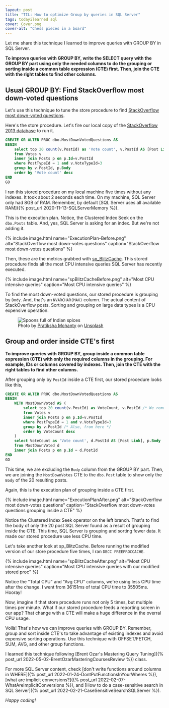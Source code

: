 ```yaml
---
layout: post
title: "TIL: How to optimize Group by queries in SQL Server"
tags: todayilearned sql
cover: Cover.png
cover-alt: "Chess pieces in a board"
---
```


Let me share this technique I learned to improve queries with GROUP BY in SQL Server.

**To improve queries with GROUP BY, write the SELECT query with the GROUP BY part using only the needed columns to do the grouping or sorting inside a common table expression (CTE) first. Then, join the CTE with the right tables to find other columns.**

## Usual GROUP BY: Find StackOverflow most down-voted questions

Let's use this technique to tune the store procedure to find [StackOverflow most down-voted questions](http://data.stackexchange.com/stackoverflow/query/36660/most-down-voted-questions).

Here's the store procedure. Let's fire our local copy of the [StackOverflow 2013 database](https://www.brentozar.com/archive/2021/03/download-the-current-stack-overflow-database-for-free-2021-02/) to run it.

```sql
CREATE OR ALTER PROC dbo.MostDownVotedQuestions AS
BEGIN
    select top 20 count(v.PostId) as 'Vote count', v.PostId AS [Post Link],p.Body
    from Votes v 
    inner join Posts p on p.Id=v.PostId
    where PostTypeId = 1 and v.VoteTypeId=3
    group by v.PostId, p.Body
    order by 'Vote count' desc
END
GO
```

I ran this stored procedure on my local machine  five times without any indexes. It took about 2 seconds each time. On my machine, SQL Server only had 8GB of RAM. Remember, by default [SQL Server uses all available RAM]({% post_url 2020-11-13-SQLServerMemory %}).

This is the execution plan. Notice, the Clustered Index Seek on the `dbo.Posts` table. And, yes, SQL Server is asking for an index. But we're not adding it.

{% include image.html name="ExecutionPlan-Before.png" alt="StackOverflow most down-votes questions" caption="StackOverflow most down-votes questions" %}

Then, these are the metrics grabbed with [sp_BlitzCache](https://github.com/BrentOzarULTD/SQL-Server-First-Responder-Kit#sp_blitzcache-find-the-most-resource-intensive-queries). This stored procedure finds all the most CPU intensive queries SQL Server has recently executed.

{% include image.html name="spBlitzCacheBefore.png" alt="Most CPU intensive queries" caption="Most CPU intensive queries" %}

To find the most down-voted questions, our stored procedure is grouping by `Body`. And, that's an `NVARCHAR(MAX)` column. The actual content of StackOverflow posts. Sorting and grouping on large data types is a CPU expensive operation.

<figure>
<img src="https://images.unsplash.com/photo-1509358271058-acd22cc93898?crop=entropy&cs=tinysrgb&fit=crop&fm=jpg&h=400&ixid=MnwxfDB8MXxyYW5kb218MHx8fHx8fHx8MTYyNjk4NzY5MA&ixlib=rb-1.2.1&q=80&utm_campaign=api-credit&utm_medium=referral&utm_source=unsplash_source&w=600" alt="Spoons full of Indian spices" />

<figcaption>Photo by <a href="https://unsplash.com/@pratiksha_mohanty?utm_source=unsplash&utm_medium=referral&utm_content=creditCopyText">Pratiksha Mohanty</a> on <a href="https://unsplash.com/?utm_source=unsplash&utm_medium=referral&utm_content=creditCopyText">Unsplash</a></figcaption>
</figure>

## Group and order inside CTE's first

**To improve queries with GROUP BY, group inside a common table expression (CTE) with only the required columns in the grouping. For example, IDs or columns covered by indexes. Then, join the CTE with the right tables to find other columns.**

After grouping only by `PostId` inside a CTE first, our stored procedure looks like this,

```sql
CREATE OR ALTER PROC dbo.MostDownVotedQuestions AS
BEGIN
    WITH MostDownVoted AS (
        select top 20 count(v.PostId) as VoteCount, v.PostId /* We removed the Body column */
        from Votes v 
        inner join Posts p on p.Id=v.PostId
        where PostTypeId = 1 and v.VoteTypeId=3
        group by v.PostId /* Also, from here */
        order by VoteCount desc
    )
    select VoteCount as 'Vote count', d.PostId AS [Post Link], p.Body
    from MostDownVoted d
    inner join Posts p on p.Id = d.PostId
END
GO
```

This time, we are excluding the `Body` column from the GROUP BY part. Then, we are joining the `MostDownVotes` CTE to the `dbo.Post` table to show only the `Body` of the 20 resulting posts.

Again, this is the execution plan of grouping inside a CTE first.

{% include image.html name="ExecutionPlanAfter.png" alt="StackOverflow most down-votes questions" caption="StackOverflow most down-votes questions grouping inside a CTE" %}

Notice the Clustered Index Seek operator on the left branch. That's to find the body of only the 20 post SQL Server found as a result of grouping inside the CTE. This time, SQL Server is grouping and sorting fewer data. It made our stored procedure use less CPU time.

Let's take another look at sp_BlitzCache. Before running the modified version of our store procedure five times, I ran `DBCC FREEPROCCACHE`.

{% include image.html name="spBlitzCacheAfter.png" alt="Most CPU intensive queries" caption="Most CPU intensive queries with our modified stored proc" %}

Notice the "Total CPU" and "Avg CPU" columns, we're using less CPU time after the change. I went from 36151ms of total CPU time to 35505ms. Hooray!

Now, imagine if that store procedure runs not only 5 times, but multiple times per minute. What if our stored procedure feeds a reporting screen in our app? That change with a CTE will make a huge difference in the overral CPU usage.

Voilà! That's how we can improve queries with GROUP BY. Remember, group and sort inside CTE's to take advantage of existing indexes and avoid expensive sorting operations. Use this technique with OFFSET/FETCH, SUM, AVG, and other group functions.

I learned this technique following [Brent Ozar's Mastering Query Tuning]({% post_url 2022-05-02-BrentOzarMasteringCoursesReview %}) class.

For more SQL Server content, check [don't write functions around columns in WHERE]({% post_url 2022-01-24-DontPutFunctionsInYourWheres %}), [what are implicit conversions?]({% post_url 2022-02-07-WhatAreImplicitConversions %}), and [How to do a case-sensitive search in SQL Server]({% post_url 2022-02-21-CaseSensitiveSearchSQLServer %}).

_Happy coding!_